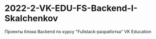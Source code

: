 # 2022-2-VK-EDU-FS-Backend-I-Skalchenkov
Проекты блока Backend по курсу "Fullstack-разработка" VK Education
